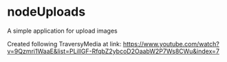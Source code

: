 # nodeUploads
A simple application for upload images

Created following TraversyMedia at link: https://www.youtube.com/watch?v=9Qzmri1WaaE&list=PLillGF-RfqbZ2ybcoD2OaabW2P7Ws8CWu&index=7 

